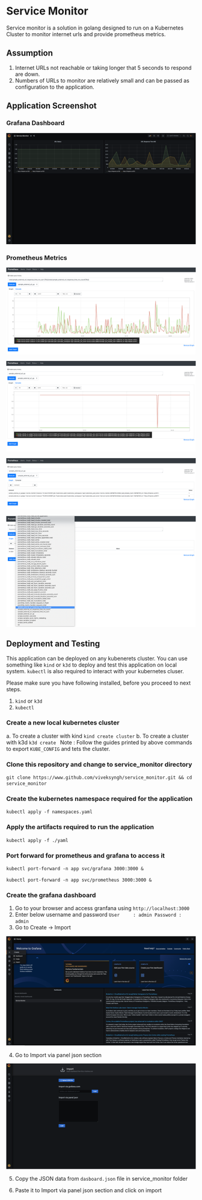 # Service Monitor 
Service monitor is a solution in golang designed to run on a Kubernetes Cluster to monitor internet urls and provide prometheus metrics.

## Assumption
1. Internet URLs not reachable or taking longer that 5 seconds to respond are down.
2. Numbers of URLs to monitor are relatively small and can be passed as configuration to the application.

## Application Screenshot

### Grafana Dashboard

![Grafana Dashboard](img/grafana-1.png)

### Prometheus Metrics

![Prometheus](img/prom-4.png)

![Prometheus](img/prom-3.png)

![Prometheus](img/prom-2.png)

![Prometheus](img/prom-1.png)

## Deployment and Testing

This application can be deployed on any kubenerets cluster. You can use something like `kind` or `k3d` to deploy and test this application on local system. `kubectl` is also required to interact with your kubernetes cluser.

Please make sure you have following installed, before you proceed to next steps. 
1. `kind` or `k3d`
2. `kubectl`

### Create a new local kubernetes cluster 
  a. To create a cluster with kind 
    ```
    kind create cluster
    ```
  b. To create a cluster with k3d
    ```
    k3d create 
    ```
 Note : Follow the guides printed by above commands to export `KUBE_CONFIG` and tets the cluster.
 

### Clone this repository and change to service_monitor directory 
```
git clone https://www.github.com/viveksyngh/service_monitor.git && cd service_monitor
```

### Create the kubernetes namespace required for the application 
```
kubectl apply -f namespaces.yaml
```

### Apply the artifacts required to run the application 
```
kubectl apply -f ./yaml
```

### Port forward for prometheus and grafana to access it
```
kubectl port-forward -n app svc/grafana 3000:3000 &
```

```
kubectl port-forward -n app svc/prometheus 3000:3000 &
```

### Create the grafana dashboard
  1. Go to your browser and access granfana using `http://localhost:3000`
  2. Enter below username and password
         ```
         User     : admin
         Password : admin
         ```
  3. Go to Create -> Import 

  ![Create Dashboard](img/grafana-3.png)
  
  4. Go to Import via panel json section 
  
  ![Create Dashboard](img/grafana-2.png)

  5. Copy the JSON data from `dasboard.json` file in service_monitor folder
  
  6. Paste it to Import via panel json section and click on import 

